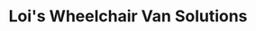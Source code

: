 ---
title: "Loi's Wheelchair Van Solutions"
url: /toronto/lois-wheelchair-van-solutions/
shop: car repair
---